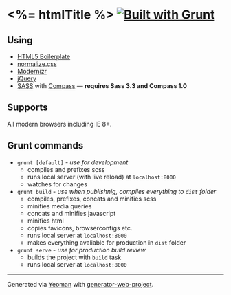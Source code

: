 # <%= htmlTitle %> [![Built with Grunt](https://cdn.gruntjs.com/builtwith.png)](http://gruntjs.com/)

## Using
 * [HTML5 Boilerplate](http://html5boilerplate.com/)
 * [normalize.css](http://necolas.github.io/normalize.css/)
 * [Modernizr](http://modernizr.com/)
 * [jQuery](http://jquery.com/)
 * [SASS](http://sass-lang.com/) with [Compass](http://compass-style.org/) — **requires Sass 3.3 and Compass 1.0**

## Supports
All modern browsers including IE 8+.

## Grunt commands
 * `grunt [default]` - *use for development*
	* compiles and prefixes scss
	* runs local server (with live reload) at `localhost:8000`
	* watches for changes
 * `grunt build` - *use when publishnig, compiles everything to `dist` folder*
 	* compiles, prefixes, concats and minifies scss
 	* minifies media queries
 	* concats and minifies javascript
 	* minifies html
 	* copies favicons, browserconfigs etc.
 	* runs local server at `localhost:8000`
 	* makes everything avaliable for production in `dist` folder
 * `grunt serve` - *use for production build review*
 	* builds the project with `build` task
 	* runs local server at `localhost:8000`

***
Generated via [Yeoman](http://yeoman.io) with [generator-web-project](https://github.com/davidpustai/generator-web-project).